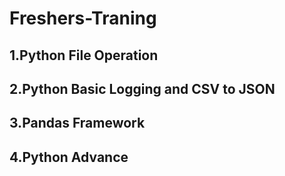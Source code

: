 # Freshers-Traning

## 1.Python File Operation
## 2.Python Basic Logging and CSV to JSON
## 3.Pandas Framework
## 4.Python Advance